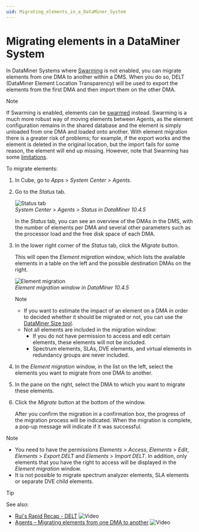 ```yaml
---
uid: Migrating_elements_in_a_DataMiner_System
---
```


# Migrating elements in a DataMiner System

In DataMiner Systems where [Swarming](xref:Swarming) is not enabled, you can migrate elements from one DMA to another within a DMS. When you do so, DELT (DataMiner Element Location Transparency) will be used to export the elements from the first DMA and then import them on the other DMA.

> [!NOTE]
> If Swarming is enabled, elements can be [swarmed](xref:SwarmingElements) instead. Swarming is a much more robust way of moving elements between Agents, as the element configuration remains in the shared database and the element is simply unloaded from one DMA and loaded onto another. With element migration there is a greater risk of problems; for example, if the export works and the element is deleted in the original location, but the import fails for some reason, the element will end up missing. However, note that Swarming has some [limitations](xref:Swarming#limitations).

To migrate elements:

1. In Cube, go to *Apps* > *System Center \> Agents*.

1. Go to the *Status* tab.

   ![Status tab](~/user-guide/images/Status_Tab.png)<br>*System Center > Agents > Status in DataMiner 10.4.5*

   In the *Status* tab, you can see an overview of the DMAs in the DMS, with the number of elements per DMA and several other parameters such as the processor load and the free disk space of each DMA.

1. In the lower right corner of the *Status* tab, click the *Migrate* button.

   This will open the *Element migration* window, which lists the available elements in a table on the left and the possible destination DMAs on the right.

   ![Element migration](~/user-guide/images/Element_Migration.png)<br>*Element migration window in DataMiner 10.4.5*

   > [!NOTE]
   >
   > - If you want to estimate the impact of an element on a DMA in order to decided whether it should be migrated or not, you can use the [DataMiner Size tool](xref:DataMinerSizeTool).
   > - Not all elements are included in the migration window:
   >   - If you do not have permission to access and edit certain elements, these elements will not be included.
   >   - Spectrum elements, SLAs, DVE elements, and virtual elements in redundancy groups are never included.

1. In the *Element migration* window, in the list on the left, select the elements you want to migrate from one DMA to another.

1. In the pane on the right, select the DMA to which you want to migrate these elements.

1. Click the *Migrate* button at the bottom of the window.

   After you confirm the migration in a confirmation box, the progress of the migration process will be indicated. When the migration is complete, a pop-up message will indicate if it was successful.

> [!NOTE]
>
> - You need to have the permissions *Elements* > *Access*, *Elements* > *Edit*, *Elements* > *Export DELT* and *Elements* > *Import DELT*. In addition, only elements that you have the right to access will be displayed in the *Element migration* window.
> - It is not possible to migrate spectrum analyzer elements, SLA elements or separate DVE child elements.

> [!TIP]
> See also:
>
> - [Rui's Rapid Recap - DELT](https://community.dataminer.services/video/ruis-rapid-recap-delt/) ![Video](~/user-guide/images/video_Duo.png)
> - [Agents – Migrating elements from one DMA to another](https://community.dataminer.services/video/agents-migrating-elements-from-one-dma-to-another/) ![Video](~/user-guide/images/video_Duo.png)
